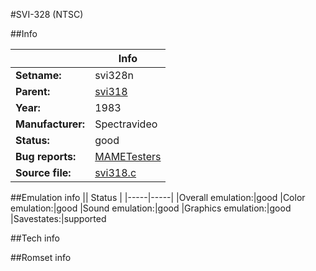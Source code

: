 #SVI-328 (NTSC)

##Info

||Info|
|-----|-----|
|**Setname:**|svi328n
|**Parent:**|[svi318](svi318.md)
|**Year:**|1983
|**Manufacturer:**|Spectravideo
|**Status:**|good
|**Bug reports:**|[MAMETesters](http://mametesters.org/view_all_set.php?type=1&temporary=y&search=svi318.c)
|**Source file:**|[svi318.c](https://github.com/mamedev/mame/blob/master/src/mess/drivers/svi318.c)

##Emulation info
|| Status |
|-----|-----|
|Overall emulation:|good
|Color emulation:|good
|Sound emulation:|good
|Graphics emulation:|good
|Savestates:|supported

##Tech info

##Romset info

<!--- START OF EDITED COMMENT DO NOT TOUCH TEXT ABOVE-->
